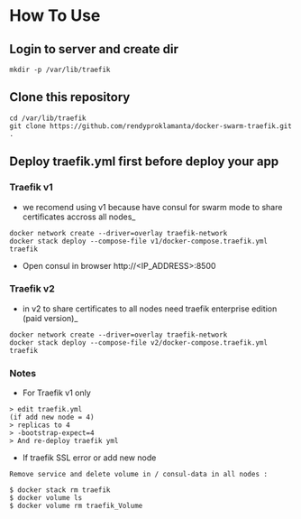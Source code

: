 # How To Use

## Login to server and create dir

```shell
mkdir -p /var/lib/traefik
```

## Clone this repository

```shell
cd /var/lib/traefik
git clone https://github.com/rendyproklamanta/docker-swarm-traefik.git .
```

## Deploy traefik.yml first before deploy your app

### **Traefik v1**

- we recomend using v1 because have consul for swarm mode to share certificates accross all nodes_

```shell
docker network create --driver=overlay traefik-network
docker stack deploy --compose-file v1/docker-compose.traefik.yml traefik
```

- Open consul in browser http://<IP_ADDRESS>:8500

### **Traefik v2**

- in v2 to share certificates to all nodes need traefik enterprise edition (paid version)_

```shell
docker network create --driver=overlay traefik-network
docker stack deploy --compose-file v2/docker-compose.traefik.yml traefik
```

### Notes

- For Traefik v1 only

```shell
> edit traefik.yml
(if add new node = 4)
> replicas to 4
> -bootstrap-expect=4
> And re-deploy traefik yml
```

- If traefik SSL error or add new node

```shell
Remove service and delete volume in / consul-data in all nodes :

$ docker stack rm traefik
$ docker volume ls
$ docker volume rm traefik_Volume
```
